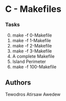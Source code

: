 # C - Makefiles


### Tasks
0. make -f 0-Makefile 
1. make -f 1-Makefile 
2. make -f 2-Makefile 
3. make -f 3-Makefile 
4. A complete Makefile 
5. Island Perimeter 
6. make -f 100-Makefile 










## Authors
Tewodros Atirsaw Awedew
